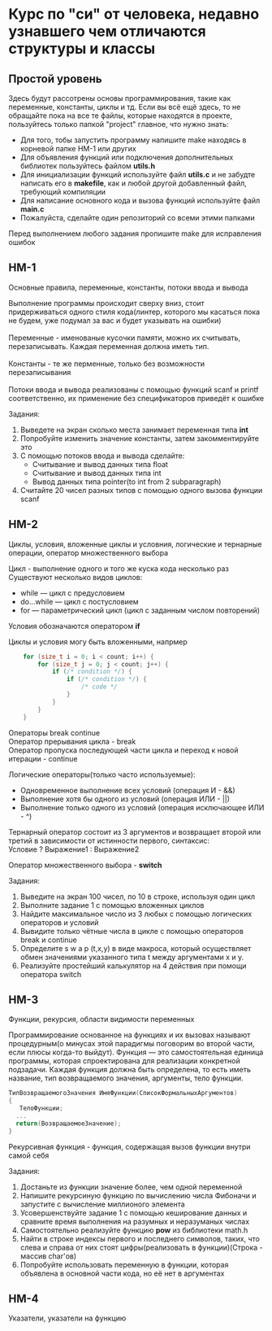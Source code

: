 # Курс по "си" от человека, недавно узнавшего чем отличаются структуры и классы

## Простой уровень
Здесь будут рассотрены основы программирования, такие как переменные, константы, циклы и тд. Если вы всё ещё здесь, то не обращайте пока на все те файлы, которые находятся в проекте, пользуйтесь только папкой "project" главное, что нужно знать:
* Для того, тобы запустить программу напишите make находясь в корневой папке HM-1 или других
* Для объявления функций или подключения дополнительных библиотек пользуйтесь файлом **utils.h**
* Для инициализации функций используйте файл **utils.c** и не забудте написать его в **makefile**, как и любой другой добавленный файл, требующий компиляции
* Для написание основного кода и вызова функций используйте файл **main.c**
* Пожалуйста, сделайте один репозиторий со всеми этими папками

Перед выполнением любого задания пропишите make для исправления ошибок

## HM-1
Основные правила, переменные, константы, потоки ввода и вывода

Выполнение программы происходит сверху вниз, стоит придерживаться одного стиля кода(линтер, которого мы касаться пока не будем, уже подумал за вас и будет указывать на ошибки)<br><br>
Переменные - именованые кусочки памяти, можно их считывать, перезаписывать. Каждая переменная должна иметь тип.<br><br>
Константы - те же перменные, только без возможности перезаписывания<br><br>
Потоки ввода и вывода реализованы с помощью функций scanf и printf соответственно, их применение без спецификаторов приведёт к ошибке<br>

Задания:
1. Выведете на экран сколько места занимает переменная типа **int**
1. Попробуйте изменить значение константы, затем закомментируйте это
1. С помощью потоков ввода и вывода сделайте:
    * Считывание и вывод данных типа float
    * Считывание и вывод данных типа int
    * Вывод данных типа pointer(to int from 2 subparagraph)
1. Считайте 20 чисел разных типов с помощью одного вызова функции scanf

## HM-2
Циклы, условия, вложенные циклы и условния, логические и тернарные операции, оператор множественного выбора

Цикл - выполнение одного и того же куска кода несколько раз
Существуют несколько видов циклов:
* while — цикл с предусловием
* do…while — цикл с постусловием
* for — параметрический цикл (цикл с заданным числом повторений)

Условия обозначаются оператором **if** 

Циклы и условия могу быть вложенными, напрмер
```c
    for (size_t i = 0; i < count; i++) {
        for (size_t j = 0; j < count; j++) {
            if (/* condition */) {
                if (/* condition */) {
                    /* code */
                }
            }
        }
    }
```

Операторы break continue<br>
Оператор прерывания цикла - break<br>
Оператор пропуска последующей части цикла и переход к новой итерации - continue

Логические операторы(только часто используемые):
* Одновременное выполнение всех условий (операция И - &&)
* Выполнение хотя бы одного из условий (операция ИЛИ - ||)
* Выполнение только одного из условий (операция исключающее ИЛИ - ^)

Тернарный оператор состоит из 3 аргументов и возвращает второй или третий в зависимости от истинности первого, синтаксис:<br>
    Условие ? Выражение1 : Выражение2

Оператор множественного выбора - **switch**

Задания:
1. Выведите на экран 100 чисел, по 10 в строке, используя один цикл
1. Выполните задание 1 с помощью вложенных циклов
1. Найдите максимальное число из 3 любых с помощью логических операторов и условий
1. Вывидите только чётные числа в цикле с помощью операторов break и continue
1. Определите s w a p (t,x,y) в виде макроса, который осуществляет обмен значениями указанного типа t между аргументами х и у.
1. Реализуйте простейший калькулятор на 4 действия при помощи оператора switch

## HM-3
Функции, рекурсия, области видимости переменных

Программирование основанное на функциях и их вызовах называют процедурным(о минусах этой парадигмы поговорим во второй части, если плюсы когда-то выйдут). Функция — это самостоятельная единица программы, которая спроектирована для реализации конкретной подзадачи.
Каждая функция должна быть определена, то есть иметь название, тип возвращаемого значения, аргументы, тело функции.
```c
ТипВозвращаемогоЗначения ИмяФункции(СписокФормальныхАргументов)
{
   ТелоФункции;
  ...
  return(ВозвращаемоеЗначение);
}
```

Рекурсивная функция - функция, содержащая вызов функции внутри самой себя

Задания:
1. Достаньте из функции значение более, чем одной переменной
1. Напишите рекурсиную функцию по вычислению числа Фибоначи и запустите с вычисление миллионого элемента
1. Усовершенствуйте задание 1 с помощью кеширование данных и сравните время выполнения на разумных и неразуманых числах
1. Самостоятельно реализуйте функцию **pow** из библиотеки math.h
1. Найти в строке индексы первого и последнего символов, таких, что слева и справа от них стоят цифры(реализовать в функции)(Строка - массив char'ов)
1. Попробуйте использовать переменную в функции, которая объявлена в основной части кода, но её нет в аргументах


## HM-4
Указатели, указатели на функцию
